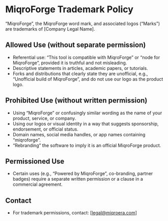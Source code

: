 # MiqroForge Trademark Policy

“MiqroForge”, the MiqroForge word mark, and associated logos (“Marks”) are trademarks of [Company Legal Name].

## Allowed Use (without separate permission)
- Referential use: “This tool is compatible with MiqroForge” or “node for MiqroForge”, provided it is truthful and not misleading.
- Descriptive statements in articles, academic papers, or tutorials.
- Forks and distributions that clearly state they are unofficial, e.g., “Unofficial build of MiqroForge”, and do not use our logo as the product logo.

## Prohibited Use (without written permission)
- Using “MiqroForge” or confusingly similar wording as the name of your product, service, or company.
- Using our logos or visual identity in a way that suggests sponsorship, endorsement, or official status.
- Domain names, social media handles, or app names containing “miqroforge”.
- “Rebranding” the software to imply it is an official MiqroForge product.

## Permissioned Use
- Certain uses (e.g., “Powered by MiqroForge”, co-branding, partner badges) require a separate written permission or a clause in a commercial agreement.

## Contact
- For trademark permissions, contact: [legal@miqroera.com]